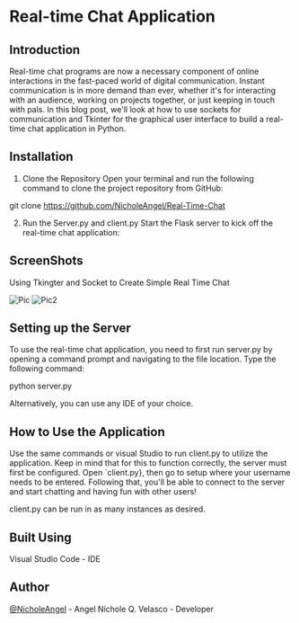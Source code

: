 # Real-time Chat Application

## Introduction

Real-time chat programs are now a necessary component of online interactions in the fast-paced world of digital communication. Instant communication is in more demand than ever, whether it's for interacting with an audience, working on projects together, or just keeping in touch with pals. In this blog post, we'll look at how to use sockets for communication and Tkinter for the graphical user interface to build a real-time chat application in Python.

  

## Installation

  

1. Clone the Repository
Open your terminal and run the following command to clone the project repository from GitHub:


git  clone  https://github.com/NicholeAngel/Real-Time-Chat

2. Run the Server.py and client.py
Start the Flask server to kick off the real-time chat application:



## ScreenShots

 Using Tkingter and Socket to Create Simple Real Time Chat 



![Pic](https://github.com/NicholeAngel/Real-Time-Chat/assets/151384692/54fbe1aa-1626-4977-8fab-63c038d51540)
![Pic2](https://github.com/NicholeAngel/Real-Time-Chat/assets/151384692/e25b8a57-ff7c-4183-ac5f-9ae7b07f7e2b)

 


## Setting up the Server

  

To use the real-time chat application, you need to first run server.py by opening a command prompt and navigating to the file location. Type the following command:

  


python  server.py


  

Alternatively, you can use any IDE of your choice.

  

## How to Use the Application

  

Use the same commands or visual Studio to run client.py to utilize the application. Keep in mind that for this to function correctly, the server must first be configured. Open `client.py}, then go to setup where your username needs to be entered. Following that, you'll be able to connect to the server and start chatting and having fun with other users!

  

client.py can be run in as many instances as desired.

  

## Built Using

  

Visual Studio Code - IDE

  

## Author

  

[@NicholeAngel](https://github.com/NicholeAngel/Real-Time-Chat) - Angel Nichole Q. Velasco - Developer
